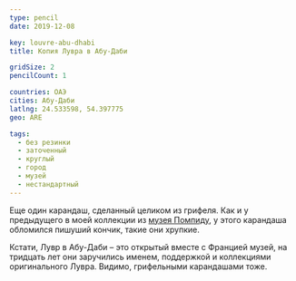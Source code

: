 ```yaml
---
type: pencil
date: 2019-12-08

key: louvre-abu-dhabi
title: Копия Лувра в Абу-Даби

gridSize: 2
pencilCount: 1

countries: ОАЭ
cities: Абу-Даби
latlng: 24.533598, 54.397775
geo: ARE

tags:
  - без резинки
  - заточенный
  - круглый
  - город
  - музей
  - нестандартный
---
```


Еще один карандаш, сделанный целиком из грифеля. Как и у предыдущего в моей коллекции из [музея Помпиду](?display=centre-pompidou), у этого карандаша обломился пишуший кончик, такие они хрупкие.

Кстати, Лувр в Абу-Даби – это открытый вместе с Францией музей, на тридцать лет они заручились именем, поддержкой и коллекциями оригинального Лувра. Видимо, грифельными карандашами тоже.
